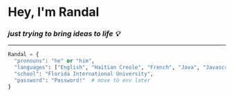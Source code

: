 # Hey, I'm Randal

### ***just trying to bring ideas to life 💡***

---

```python
Randal = {
  "pronouns": "he" or "him",
  "languages": ["English", "Haitian Creole", "French", "Java", "Javascript", "Python"],
  "school": "Florida International University",
  "password": "Password!"  # move to env later
}
